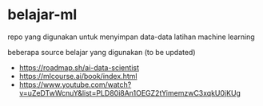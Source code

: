 # belajar-ml
repo yang digunakan untuk menyimpan data-data latihan machine learning

beberapa source belajar yang digunakan (to be updated) 
- https://roadmap.sh/ai-data-scientist
- https://mlcourse.ai/book/index.html
- https://www.youtube.com/watch?v=uZeDTwWcnuY&list=PLD80i8An1OEGZ2tYimemzwC3xqkU0jKUg
